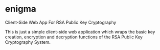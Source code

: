 # enigma
Client-Side Web App For RSA Public Key Cryptography

This is just a simple client-side web application which wraps the basic key creation, encryption and decryption functions of the RSA Public Key Cryptography System. 
